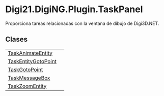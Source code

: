 # Digi21.DigiNG.Plugin.TaskPanel

Proporciona tareas relacionadas con la ventana de dibujo de Digi3D.NET.

## Clases

|  |  |
| :--- | :--- |
| [TaskAnimateEntity](taskanimateentity.md) |  |
| [TaskEntityGotoPoint](taskentitygotopoint.md) |  |
| [TaskGotoPoint](taskgotopoint.md) |  |
| [TaskMessageBox](taskmessagebox.md) |  |
| [TaskZoomEntity](taskzoomentity.md) |  |

